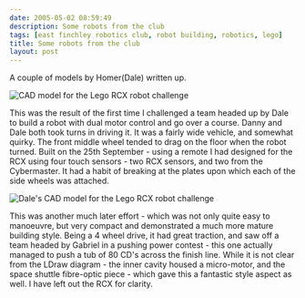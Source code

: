 ```yaml
---
date: 2005-05-02 08:59:49
description: Some robots from the club
tags: [east finchley robotics club, robot building, robotics, lego]
title: Some robots from the club
layout: post
---
```

A couple of models by Homer(Dale) written up.

![CAD model for the Lego RCX robot challenge](/galleries/2005-05-02-some-robots-from-the-club/25thSept04Challenge.png)

This was the result of the first time I challenged a team headed up by Dale to build a robot with dual motor control and go over a course.
Danny and Dale both took turns in driving it.
It was a fairly wide vehicle, and somewhat quirky.
The front middle wheel tended to drag on the floor when the robot turned.
Built on the 25th September - using a remote I had designed for the RCX using four touch sensors - two RCX sensors, and two from the Cybermaster.
It had a habit of breaking at the plates upon which each of the side wheels was attached.

![Dale's CAD model for the Lego RCX robot challenge](/galleries/2005-05-02-some-robots-from-the-club/DaleTeam2MotorBuggy.png)

This was another much later effort - which was not only quite easy to manoeuvre, but very compact and demonstrated a much more mature building style.
Being a 4 wheel drive, it had great traction, and saw off a team headed by Gabriel in a pushing power contest - this one actually managed to push a tub of 80 CD's across the finish line. While it is not clear from the LDraw diagram - the inner cavity housed a micro-motor, and the space shuttle fibre-optic piece - which gave this a fantastic style aspect as well.
I have left out the RCX for clarity.
